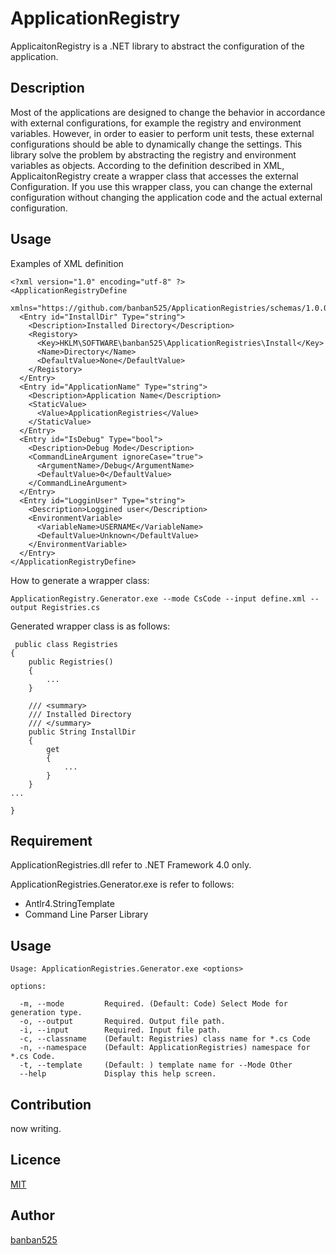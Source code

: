 ApplicationRegistry
====================

ApplicaitonRegistry is a .NET library to abstract the configuration of the application.

## Description

Most of the applications are designed to change the behavior in accordance with external configurations, for example the registry and environment variables.
However, in order to easier to perform unit tests, these external configurations should be able to dynamically change the settings.
This library solve the problem by abstracting the registry and environment variables as objects.
According to the definition described in XML, ApplicaitonRegistry create a wrapper class that accesses the external Configuration.
If you use this wrapper class, you can change the external configuration without changing the application code and the actual external configuration.

## Usage

Examples of XML definition

    <?xml version="1.0" encoding="utf-8" ?>
    <ApplicationRegistryDefine
      xmlns="https://github.com/banban525/ApplicationRegistries/schemas/1.0.0/ApplicationRegistryDefine.xsd">
      <Entry id="InstallDir" Type="string">
        <Description>Installed Directory</Description>
        <Registory>
          <Key>HKLM\SOFTWARE\banban525\ApplicationRegistries\Install</Key>
          <Name>Directory</Name>
          <DefaultValue>None</DefaultValue>
        </Registory>
      </Entry>
      <Entry id="ApplicationName" Type="string">
        <Description>Application Name</Description>
        <StaticValue>
          <Value>ApplicationRegistries</Value>
        </StaticValue>
      </Entry>
      <Entry id="IsDebug" Type="bool">
        <Description>Debug Mode</Description>
        <CommandLineArgument ignoreCase="true">
          <ArgumentName>/Debug</ArgumentName>
          <DefaultValue>0</DefaultValue>
        </CommandLineArgument>
      </Entry>
      <Entry id="LogginUser" Type="string">
        <Description>Loggined user</Description>
        <EnvironmentVariable>
          <VariableName>USERNAME</VariableName>
          <DefaultValue>Unknown</DefaultValue>
        </EnvironmentVariable>
      </Entry>
    </ApplicationRegistryDefine>

How to generate a wrapper class:

    ApplicationRegistry.Generator.exe --mode CsCode --input define.xml --output Registries.cs

Generated wrapper class is as follows:

     public class Registries
    {
        public Registries()
        {
            ...
        }

        /// <summary>
        /// Installed Directory
        /// </summary>
        public String InstallDir
        {
            get
            {
                ...
            }
        }
    ...
    
    }




## Requirement

ApplicationRegistries.dll refer to .NET Framework 4.0 only.

ApplicationRegistries.Generator.exe is refer to follows:

* Antlr4.StringTemplate
* Command Line Parser Library


## Usage

    Usage: ApplicationRegistries.Generator.exe <options>
    
    options:
    
      -m, --mode         Required. (Default: Code) Select Mode for generation type.
      -o, --output       Required. Output file path.
      -i, --input        Required. Input file path.
      -c, --classname    (Default: Registries) class name for *.cs Code
      -n, --namespace    (Default: ApplicationRegistries) namespace for *.cs Code.
      -t, --template     (Default: ) template name for --Mode Other
      --help             Display this help screen.


## Contribution

now writing.

## Licence

[MIT](https://github.com/tcnksm/tool/blob/master/LICENCE)

## Author

[banban525](https://github.com/banban525)
